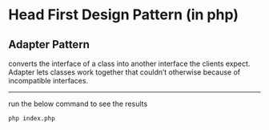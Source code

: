 # Head First Design Pattern (in php)


## Adapter Pattern

converts the interface of a class
into another interface the clients expect. Adapter lets
classes work together that couldn’t otherwise because of
incompatible interfaces.

----

run the below command to see the results

`php index.php`
